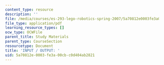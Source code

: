 ```yaml
---
content_type: resource
description: ''
file: /media/courses/es-293-lego-robotics-spring-2007/5a70812e0003fe3a00cbc0d404ab2821_MITES_293S07_ic_com.pdf
file_type: application/pdf
learning_resource_types: []
ocw_type: OCWFile
parent_title: Study Materials
parent_type: CourseSection
resourcetype: Document
title: 'INPUT / OUTPUT: '
uid: 5a70812e-0003-fe3a-00cb-c0d404ab2821
---
```

